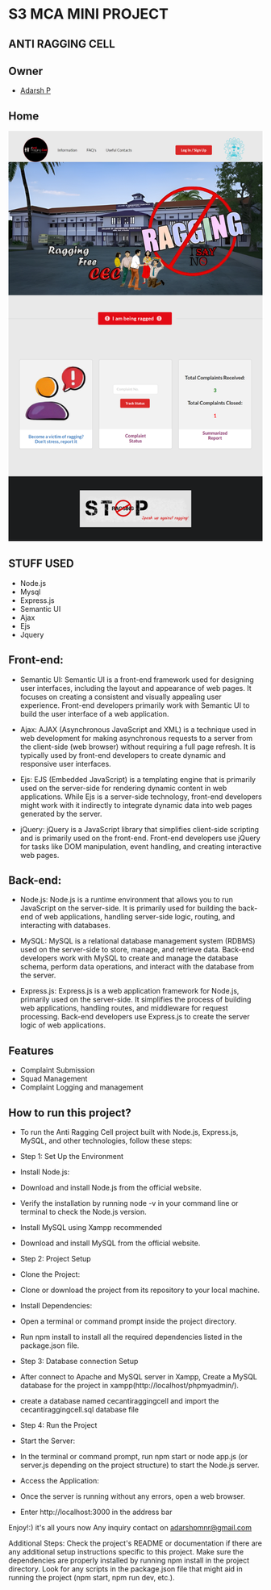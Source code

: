 # S3 MCA MINI PROJECT
## ANTI RAGGING CELL

## Owner
* [Adarsh P](https://github.com/adarshpgit)

## Home
![alt text](https://github.com/adarshpalakkadan/MINI-PROJECT-ON-RAGGING-MANAGEMENT-SYSTEM/blob/master/Screenshots/Screenshots%20of%20Web%20page/Home%20Page.png)

## STUFF USED
* Node.js
* Mysql
* Express.js
* Semantic UI
* Ajax
* Ejs
* Jquery

## Front-end:

* Semantic UI: Semantic UI is a front-end framework used for designing user interfaces, including the layout and appearance of web pages. It focuses on creating a consistent and visually appealing user experience. Front-end developers primarily work with Semantic UI to build the user interface of a web application.

* Ajax: AJAX (Asynchronous JavaScript and XML) is a technique used in web development for making asynchronous requests to a server from the client-side (web browser) without requiring a full page refresh. It is typically used by front-end developers to create dynamic and responsive user interfaces.

* Ejs: EJS (Embedded JavaScript) is a templating engine that is primarily used on the server-side for rendering dynamic content in web applications. While Ejs is a server-side technology, front-end developers might work with it indirectly to integrate dynamic data into web pages generated by the server.

* jQuery: jQuery is a JavaScript library that simplifies client-side scripting and is primarily used on the front-end. Front-end developers use jQuery for tasks like DOM manipulation, event handling, and creating interactive web pages.

## Back-end:

* Node.js: Node.js is a runtime environment that allows you to run JavaScript on the server-side. It is primarily used for building the back-end of web applications, handling server-side logic, routing, and interacting with databases.

* MySQL: MySQL is a relational database management system (RDBMS) used on the server-side to store, manage, and retrieve data. Back-end developers work with MySQL to create and manage the database schema, perform data operations, and interact with the database from the server.

* Express.js: Express.js is a web application framework for Node.js, primarily used on the server-side. It simplifies the process of building web applications, handling routes, and middleware for request processing. Back-end developers use Express.js to create the server logic of web applications.

## Features
* Complaint Submission
* Squad Management
* Complaint Logging and management

## How to run this project?

* To run the Anti Ragging Cell project built with Node.js, Express.js, MySQL, and other technologies, follow these steps:

* Step 1: Set Up the Environment
* Install Node.js:
* Download and install Node.js from the official website.
* Verify the installation by running node -v in your command line or terminal to check the Node.js version.
* Install MySQL using Xampp recommended
* Download and install MySQL from the official website.

* Step 2: Project Setup
* Clone the Project:
* Clone or download the project from its repository to your local machine.
* Install Dependencies:
* Open a terminal or command prompt inside the project directory.
* Run npm install to install all the required dependencies listed in the package.json file.

* Step 3: Database connection Setup
* After connect to Apache and MySQL server in Xampp, Create a MySQL database for the project in xampp(http://localhost/phpmyadmin/).
* create a database named cecantiraggingcell and import the cecantiraggingcell.sql database file

* Step 4: Run the Project
* Start the Server:
* In the terminal or command prompt, run npm start or node app.js (or server.js depending on the project structure) to start the Node.js server.
* Access the Application:
* Once the server is running without any errors, open a web browser.
* Enter http://localhost:3000 in the address bar

Enjoy!:) it's all yours now
Any inquiry contact on adarshpmnr@gmail.com

Additional Steps:
Check the project's README or documentation if there are any additional setup instructions specific to this project.
Make sure the dependencies are properly installed by running npm install in the project directory.
Look for any scripts in the package.json file that might aid in running the project (npm start, npm run dev, etc.).

